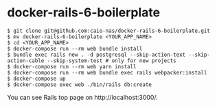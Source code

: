 # docker-rails-6-boilerplate

```
$ git clone git@github.com:caio-nas/docker-rails-6-boilerplate.git
$ mv docker-rails-6-boilerplate <YOUR_APP_NAME>
$ cd <YOUR_APP_NAME>
$ docker-compose run --rm web bundle install
$ bundle exec rails new . -d postgresql --skip-action-text --skip-action-cable --skip-system-test # only for new projects
$ docker-compose run --rm web yarn install
$ docker-compose run --rm web bundle exec rails webpacker:install
$ docker-compose up
$ docker-compose exec web ./bin/rails db:create
```

You can see Rails top page on http://localhost:3000/.

